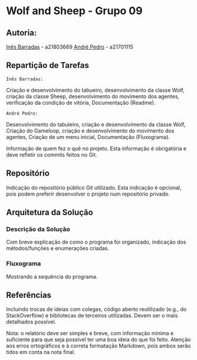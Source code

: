 # Wolf and Sheep - Grupo 09

## Autoria:
[Inês Barradas](https://github.com/kiray96) - a21803669
[André Pedro](https://github.com/andre-pedro) - a21701115  

## Repartição de Tarefas
```
Inês Barradas:
```
Criação e desenvolvimento do tabueiro, desenvolvimento da classe Wolf, criação da classe Sheep, desenvolvimento do movimento dos agentes, 
verificação da condição de vitória, Documentação (Readme).

```
André Pedro:
``` 
Desenvolvimento do tabuleiro, criação e desenvolvimento da classe Wolf, Criação do Gameloop, criação e desenvolvimento do movimento dos agentes, 
Criação de um menu inicial, Documentação (Fluxograma).


Informação de quem fez o quê no projeto. Esta informação é obrigatória e deve
refletir os commits feitos no Git.


## Repositório 
Indicação do repositório público Git utilizado. Esta indicação é opcional, pois
podem preferir desenvolver o projeto num repositório privado.

## Arquitetura da Solução

### Descrição da Solução
Com breve explicação de como o programa foi organizado, indicação dos
métodos/funções e enumerações criadas.
### Fluxograma
Mostrando a sequência do programa.

## Referências
Incluindo trocas de ideias com colegas, código aberto reutilizado (e.g., do
StackOverflow) e bibliotecas de terceiros utilizadas. Devem ser o mais
detalhados possível.

Nota: o relatório deve ser simples e breve, com informação mínima e suficiente
para que seja possível ter uma boa ideia do que foi feito. Atenção aos erros 
ortográficos e à correta formatação Markdown, pois ambos serão tidos em conta 
na nota final.